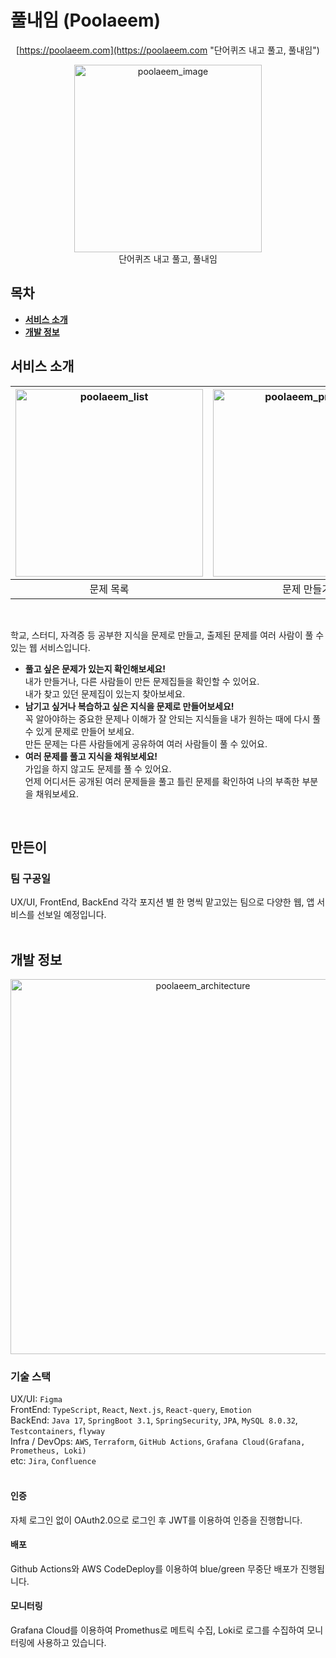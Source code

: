# 풀내임 (Poolaeem)
<div align="center">

  [https://poolaeem.com](https://poolaeem.com "단어퀴즈 내고 풀고, 풀내임")

  <img width="300" alt="poolaeem_image" src="https://github.com/eatnows/poolaeem-server/assets/59526368/82a500b9-2f5a-4a8a-812b-5a6e3ec6bf45">
  <br> 
  단어퀴즈 내고 풀고, 풀내임
</div>

## 목차
- **[서비스 소개](#서비스-소개)**
- **[개발 정보](#개발-정보)**


## 서비스 소개

|<img height="300" alt="poolaeem_list" src="https://github.com/eatnows/poolaeem-server/assets/59526368/085a5cde-9f5c-4ad5-9b29-778d3043e10e"> |  <img height="300" alt="poolaeem_problem" src="https://github.com/eatnows/poolaeem-server/assets/59526368/2a9f043c-a3e6-4918-b1c1-8b8e24dcd74c"> | <img height="300" alt="poolaeem_solve" src="https://github.com/eatnows/poolaeem-server/assets/59526368/6ccd70e8-199e-46f3-a7b1-ee26435de12f"> | <img height="300" alt="poolaeem_result" src="https://github.com/eatnows/poolaeem-server/assets/59526368/d2a87409-a722-46fa-8341-39e0ca433940"> |
|:----------:|:----------:|:---------:|:--------:|
|문제 목록|문제 만들기|문제 풀이|풀이 결과|
<br>

학교, 스터디, 자격증 등 공부한 지식을 문제로 만들고, 출제된 문제를 여러 사람이 풀 수 있는 웹 서비스입니다.


- **풀고 싶은 문제가 있는지 확인해보세요!** <br>
  내가 만들거나, 다른 사람들이 만든 문제집들을 확인할 수 있어요. <br>
  내가 찾고 있던 문제집이 있는지 찾아보세요.
- **남기고 싶거나 복습하고 싶은 지식을 문제로 만들어보세요!** <br>
  꼭 알아야하는 중요한 문제나 이해가 잘 안되는 지식들을 내가 원하는 때에 다시 풀 수 있게 문제로 만들어 보세요. <br>
  만든 문제는 다른 사람들에게 공유하여 여러 사람들이 풀 수 있어요.
- **여러 문제를 풀고 지식을 채워보세요!** <br>
  가입을 하지 않고도 문제를 풀 수 있어요. <br>
  언제 어디서든 공개된 여러 문제들을 풀고 틀린 문제를 확인하여 나의 부족한 부분을 채워보세요.
<br>

## 만든이
### 팀 구공일
UX/UI, FrontEnd, BackEnd 각각 포지션 별 한 명씩 맡고있는 팀으로 다양한 웹, 앱 서비스를 선보일 예정입니다.
<br> <br>

## 개발 정보
<p align="center">
<img width="600" alt="poolaeem_architecture" src="https://github.com/eatnows/poolaeem-server/assets/59526368/43204abf-c118-4dcd-a178-7e52a849c2ae">
</p>

### 기술 스택
UX/UI: `Figma` <br>
FrontEnd: `TypeScript`, `React`, `Next.js`, `React-query`, `Emotion` <br>
BackEnd: `Java 17`, `SpringBoot 3.1`, `SpringSecurity`, `JPA`, `MySQL 8.0.32`, `Testcontainers`, `flyway` <br>
Infra / DevOps: `AWS`, `Terraform`, `GitHub Actions`, `Grafana Cloud(Grafana, Prometheus, Loki)` <br>
etc: `Jira`, `Confluence`
<br> 
<br>

#### 인증
자체 로그인 없이 OAuth2.0으로 로그인 후 JWT를 이용하여 인증을 진행합니다.
#### 배포
Github Actions와 AWS CodeDeploy를 이용하여 blue/green 무중단 배포가 진행됩니다.
#### 모니터링
Grafana Cloud를 이용하여 Promethus로 메트릭 수집, Loki로 로그를 수집하여 모니터링에 사용하고 있습니다.


